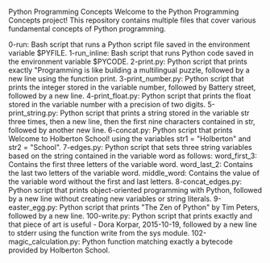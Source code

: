 Python Programming Concepts
Welcome to the Python Programming Concepts project! This repository contains multiple files that cover various fundamental concepts of Python programming. 

0-run: Bash script that runs a Python script file saved in the environment variable $PYFILE.
1-run_inline: Bash script that runs Python code saved in the environment variable $PYCODE.
2-print.py: Python script that prints exactly "Programming is like building a multilingual puzzle, followed by a new line using the function print.
3-print_number.py: Python script that prints the integer stored in the variable number, followed by Battery street, followed by a new line.
4-print_float.py: Python script that prints the float stored in the variable number with a precision of two digits.
5-print_string.py: Python script that prints a string stored in the variable str three times, then a new line, then the first nine characters contained in str, followed by another new line.
6-concat.py: Python script that prints Welcome to Holberton School! using the variables str1 = "Holberton" and str2 = "School".
7-edges.py: Python script that sets three string variables based on the string contained in the variable word as follows:
word_first_3: Contains the first three letters of the variable word.
word_last_2: Contains the last two letters of the variable word.
middle_word: Contains the value of the variable word without the first and last letters.
8-concat_edges.py: Python script that prints object-oriented programming with Python, followed by a new line without creating new variables or string literals.
9-easter_egg.py: Python script that prints "The Zen of Python" by Tim Peters, followed by a new line.
100-write.py: Python script that prints exactly and that piece of art is useful - Dora Korpar, 2015-10-19, followed by a new line to stderr using the function write from the sys module.
102-magic_calculation.py: Python function matching exactly a bytecode provided by Holberton School.
